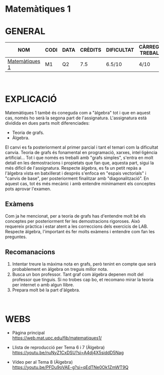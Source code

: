 # Matemàtiques 1
# GENERAL
| NOM | CODI | DATA | CRÈDITS | DIFICULTAT | CÀRREGA TREBALL | NOTA |
| --- | --- | --- | --- | --- | --- | --- |
| [Matemàtiques 1](https://www.fib.upc.edu/ca/estudis/graus/grau-en-enginyeria-informatica/pla-destudis/assignatures/M1) | M1 | Q2 | 7.5 | 6.5/10 | 4/10 | 7.0 |

<br>

# EXPLICACIÓ
Matemàtiques 1 també és coneguda com a "àlgebra" tot i que en aquest cas, només ho serà la segona part de l'assignatura. L'assignatura està dividida en dues parts molt diferenciades:
- Teoria de grafs.
- Àlgebra.

El canvi es fa posteriorment al primer parcial i tant el temari com la dificultat canvia. Teoria de grafs és fonamental en programació, xarxes, intel·ligència artificial... Tot i que només es treballi amb "grafs simples", s'entra en molt detall en les demostracions i propietats que fan que, aquesta part, sigui la més difícil de l'assignatura. Respecte àlgebra, es fa un petit repàs a l'àlgebra vista en batxillerat i després s'enfoca en "espais vectorials" i "canvis de base", per posteriorment finalitzar amb "diagonalització". En aquest cas, tot és més mecànic i amb entendre mínimament els conceptes pots aprovar l'examen.

## Exàmens
Com ja he mencionat, per a teoria de grafs has d'entendre molt bé els conceptes per posteriorment fer les demostracions rigoroses. Això requereix pràctica i estar atent a les correccions dels exercicis de LAB. Respecte àlgebra, l'important és fer molts exàmens i entendre com fan les preguntes.

## Recomanacions
1. Intentar treure la màxima nota en grafs, però tenint en compte que serà probablement en àlgebra on treguis millor nota.
2. Busca un bon professor. Tant graf com àlgebra depenen molt del professor que tinguis. Si no trobes cap bo, et recomano mirar la teoria per internet o amb algun llibre.
3. Prepara molt bé la part d'àlgebra.

<br>

# WEBS
- Pàgina principal <br>
https://web.mat.upc.edu/fib/matematiques1/ <br> 

- Llista de reproducció per Tema 6 i 7 (Àlgebra)<br>
https://youtu.be/nuNyZ1CxDSU?si=A4dj4X5siddD5Nag

- Vídeo per al Tema 8 (Àlgebra)<br>
https://youtu.be/PFDu9oVAE-g?si=qEdTNe0Ok1ZmWT9Q <br>